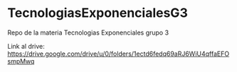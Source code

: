 # TecnologiasExponencialesG3
Repo de la materia Tecnologias Exponenciales grupo 3

Link al drive: https://drive.google.com/drive/u/0/folders/1ectd6fedq69aRJ6WiU4qffaEFOsmpMwq